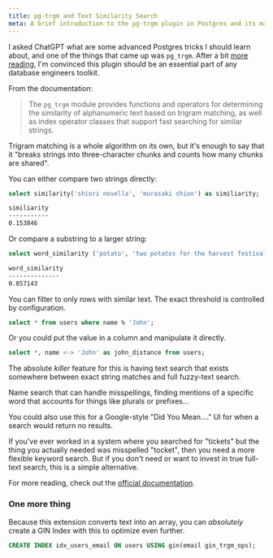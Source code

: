 ```yaml
---
title: pg-trgm and Text Similarity Search
meta: A brief introduction to the pg-trgm plugin in Postgres and its many uses
---
```


I asked ChatGPT what are some advanced Postgres tricks I should learn about, and one of the things that came up was `pg_trgm`. After a bit [more reading](https://www.postgresql.org/docs/current/pgtrgm.html), I'm convinced this plugin should be an essential part of any database engineers toolkit. <!--more-->

From the documentation:

> The `pg_trgm` module provides functions and operators for determining the similarity of alphanumeric text based on trigram matching, as well as index operator classes that support fast searching for similar strings.

Trigram matching is a whole algorithm on its own, but it's enough to say that it "breaks strings into three-character chunks and counts how many chunks are shared".

You can either compare two strings directly:

```sql
select similarity('shiori novella', 'murasaki shion') as similiarity;
```

```txt
similiarity
-----------
0.153846
```

Or compare a substring to a larger string:

```sql
select word_similarity ('potato', 'two potatos for the harvest festival') as word_similiarity;
```

```txt
word_similarity
--------------
0.857143
```

You can filter to only rows with similar text. The exact threshold is controlled by configuration.

```sql
select * from users where name % 'John';
```

Or you could put the value in a column and manipulate it directly.

```sql
select *, name <-> 'John' as john_distance from users;
```

The absolute _killer_ feature for this is having text search that exists somewhere between exact string matches and full fuzzy-text search.

Name search that can handle misspellings, finding mentions of a specific word that accounts for things like plurals or prefixes...

You could also use this for a Google-style "Did You Mean...." UI for when a search would return no results.

If you've ever worked in a system where you searched for "tickets" but the thing you actually needed was misspelled "tocket", then you need a more flexible keyword search. But if you don't need or want to invest in true full-text search, this is a simple alternative.

For more reading, check out the [official documentation](https://www.postgresql.org/docs/current/pgtrgm.html).

### One more thing

Because this extension converts text into an array, you can _absolutely_ create a GIN Index with this to optimize even further.

```sql
CREATE INDEX idx_users_email ON users USING gin(email gin_trgm_ops);
```

